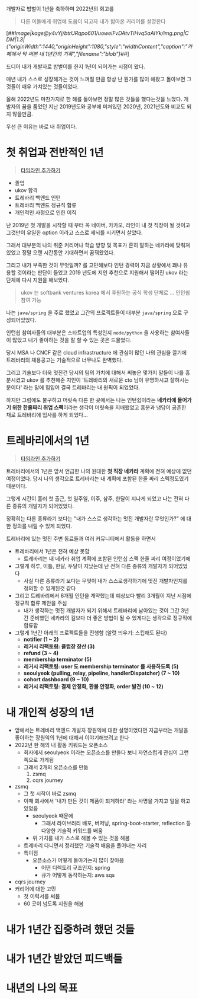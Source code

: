 개발자로 밥벌이 1년을 축하하며 2022년의 회고를

> 다른 이들에게 취업에 도움이 되고자 내가 밟아온 커리어를 설명한다

[##_Image|kage@y4vYj/btrURqpo601/uoweiFvDAtvTiHvq5aAlYk/img.png|CDM|1.3|{"originWidth":1440,"originHeight":1080,"style":"widthContent","caption":"카페에서 막 써본 내 1년간의 기록","filename":"blob"}_##]

드디어 내가 개발자로 밥벌이를 한지 1년이 되어가는 시점이 왔다.

매년 내가 스스로 성장해가는 것이 느껴질 만큼 항상 난 뭔가를 많이 해왔고 돌아보면 그것들이 매우 가치있는 것들이었다.

올해 2022년도 마찬가지로 한 해를 돌아보면 정말 많은 것들을 했다는것을 느꼈다. 개발자의 꿈을 품었던 지난 2019년도와 공부에 미쳐있던 2020년, 2021년도와 비교도 되지 않을만큼.

우선 큰 이유는 바로 내 취업이다.

# 첫 취업과 전반적인 1년

> [타임라인 추가하기](#)

- 졸업
- ukov 합격
- 트레바리 백엔드 인턴
- 트레바리 백엔드 정규직 합류
- 개인적인 사정으로 인한 이직

난 2019년 첫 개발을 시작할 때 부터 꼭 네이버, 카카오, 라인이 내 첫 직장이 될 것이고 그것만이 유일한 option 이라고 스스로 세뇌를 시키면서 살았다.

그래서 대부분의 나의 취준 커리어나 학습 방향 및 목표가 흔히 말하는 네카라에 맞춰져 있었고 정말 오랜 시간동안 기대하면서 꿈꿔왔었다.

그리고 내가 부족한 것이 무엇일까? 를 고민해보다 인턴 경력이 지금 상황에서 꽤나 유용할 것이라는 판단이 들었고 2019 년도에 지인 추천으로 지원해서 떨어진 ukov 라는 단체에 다시 지원을 해보았다.

> ukov 는 softbank ventures korea 에서 후원하는 공식 학생 단체로 ... 인턴쉽 참여 가능

나는 `java/spring` 을 주로 했었고 그간의 프로젝트들이 대부분 `java/spring` 으로 구성되어있었다.

인턴쉽 참여사들의 대부분은 스타트업의 특성인지 `node/python` 을 사용하는 참여사들이 많았고 내가 좋아하는 것을 잘 할 수 있는 곳은 드물었다.

당시 MSA 나 CNCF 같은 cloud infrastructure 에 관심이 많던 나의 관심을 끌기에 트레바리의 채용공고는 기술적으로 너무나도 완벽했다.

그리고 기술보다 더욱 멋진건 당시의 팀의 가치에 대해서 써놓은 몇가지 말들이 나를 흥분시켰고 ukov 를 추천해준 지인이 '트레바리의 새로운 cto 님이 유명하시고 잘하시는 분이다' 라는 말에 힘입어 결국 트레바리는 내 원픽이 되었었다.

하지만 그럼에도 불구하고 머릿속 다른 한 곳에서는 나는 인턴쉽이라는 **네카라에 들어가기 위한 한줄짜리 취업 스펙**이라는 생각이 머릿속을 지배했었고 흥분과 냉담이 공존한 채로 트레바리에 입사를 하게 되었다...

# 트레바리에서의 1년

> [타임라인 추가하기](#)

트레바리에서의 1년은 앞서 언급한 나의 원대한 **첫 직장 네카라** 계획에 전혀 예상에 없던 여정이었다. 당시 나의 생각으로 트레바리는 내 계획에 포함된 한줄 짜리 스펙정도였기 때문이다.

그렇게 시간이 흘러 첫 출근, 첫 일주일, 이주, 삼주, 한달이 지나게 되었고 나는 전혀 다른 종류의 개발자가 되어있었다. 

정확히는 다른 종류라기 보다는 "내가 스스로 생각하는 멋진 개발자란 무엇인가?" 에 대한 정의를 내릴 수 있게 되었다.

트레바리에 있는 멋진 주변 동료들과 여러 커뮤니티에서 활동을 하면서 

- 트레바리에서 1년은 전혀 예상 못함
  - 트레바리는 내 네카라 취업 계획에 포함된 인턴십 스펙 한줄 짜리 여정이었기에
- 그렇게 하루, 이틀, 한달, 두달이 지났는데 난 전혀 다른 종류의 개발자가 되어있었다
  - 사실 다른 종류라기 보다는 무엇이 내가 스스로생각하기에 멋진 개발자인지를 정의할 수 있게된것 같다
- 그리고 트레바리에서 6개월 인턴을 계약했는데 예상보다 빨리 3개월이 지난 시점에 정규직 합류 제안을 주심
  - 내가 생각하는 멋진 개발자가 되기 위해서 트레바리에 남아있는 것이 그간 3년간 준비했던 네카라의 길보다 더 좋은 방법이 될 수 있게다는 생각으로 정규직에 합류함
- 그렇게 1년간 아래의 프로젝트들을 진행함 (알럿 띄우기: 스킵해도 된다)
  - **notifier (1 ~ 2)**
  - **레거시 리팩토링: 클럽장 장산 (3)**
  - **refund (3 ~ 4)**
  - **membership terminator (5)**
  - **레거시 리팩토링: user 도 membership terminator 를 사용하도록 (5)**
  - **seoulyeok (pulling, relay, pipeline, handlerDispatcher) (7 ~ 10)**
  - **cohort dashboard (9 ~ 10)**
  - **레거시 리팩토링: 결제 안정화, 환불 안정화, order 발견 (10 ~ 12)**

# 내 개인적 성장의 1년

- 앞에서는 트레바리 백엔드 개발자 장원익에 대한 설명이었다면 지금부터는 개발을 좋아하는 장원익의 1년에 대해서 이야기해보려고 한다
- 2022년 한 해의 내 활동 키워드는 오픈소스
  - 회사에서 seoulyeok 이라는 오픈소스를 만들다 보니 자연스럽게 관심이 그런 쪽으로 가게됨
  - 그래서 2개의 오픈소스를 만듦
    1. zsmq
    2. cqrs journey
- zsmq
  - 그 첫 시작이 바로 zsmq
  - 이때 회사에서 '내가 만든 것이 제품이 되게하라' 라는 사명을 가지고 일을 하고 있었음
    - seoulyeok 때문에
      - 그래서 라이브러리 배포, 버저닝, spring-boot-starter, reflection 등 다양한 기술적 키워드를 배움
    - 위 가치를 내가 스스로 해볼 수 있는 것을 해봄
  - 트레바리 다니면서 정리했던 기술적 배움을 풀어내는 자리
  - 특이점
    - 오픈소스가 어떻게 돌아가는지 많이 찾아봄
      - 어떤 디렉토리 구조인지: spring
      - 큐가 어떻게 동작하는지: aws sqs
- cqrs journey
- 커리어에 대한 고민
  - 첫 이력서를 써봄
  - 60 곳이 넘도록 지원을 해봄

# 내가 1년간 집중하려 했던 것들

# 내가 1년간 받았던 피드백들

# 내년의 나의 목표